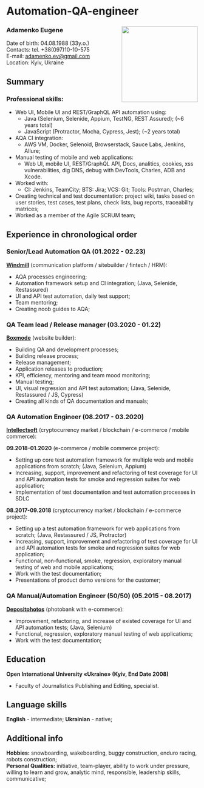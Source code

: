 # Automation-QA-engineer
### Adamenko Eugene <Image src="photo1.jpg" align="right" width="200" height="200">
Date of birth: 04.08.1988 (33y.o.)  
Contacts: tel. +38(097)10-10-575  
E-mail: adamenko.ev@gmail.com  
Location: Kyiv, Ukraine  

## Summary
### Professional skills: 
* Web UI, Mobile UI and REST/GraphQL API automation using: 
  * Java (Selenium, Selenide, Appium, TestNG, REST Assured); (~6 years total)
  * JavaScript (Protractor, Mocha, Cypress, Jest); (~2 years total)
* AQA CI integration: 
  * AWS VM, Docker, Selenoid, Browserstack, Sauce Labs, Jenkins, Allure;
* Manual testing of mobile and web applications:
  * Web UI, mobile UI, REST/GraphQL API, Docs, analitics, cookies, xss vulnerabilities, dig DNS, debug with DevTools, Charles, ADB and Xcode.
* Worked with:
  * CI: Jenkins, TeamCity;  BTS: Jira;  VCS: Git;  Tools: Postman, Charles;
* Creating technical and test documentation: project wiki, tasks based on user stories, test cases, test plans, check lists, bug reports, traceability matrices;
* Worked as a member of the Agile SCRUM team;

## Experience in chronological order
### Senior/Lead Automation QA (01.2022 - 02.23)  
[**Windmill**](https://www.windmill.digital/) (communication platform / sitebuilder / fintech / HRM):
  * AQA processes engineering;
  * Automation framework setup and CI integration; (Java, Selenide, Restassured)
  * UI and API test automation, daily test support;
  * Team mentoring;
  * Creating noob guides to AQA;

### QA Team lead / Release manager (03.2020 - 01.22)  
[**Boxmode**](https://boxmode.com) (website builder):
  * Building QA and development processes;
  * Building release process;
  * Release management;
  * Application releases to production;
  * KPI, efficiency, mentoring and team mood monitoring;
  * Manual testing;
  * UI, visual regression and API test automation; (Java, Selenide, Restassured / JS, Cypress)
  * Creating all kinds of QA documentation and manuals;

### QA Automation Engineer (08.2017 - 03.2020)
[**Intellectsoft**](https://www.intellectsoft.net/) (cryptocurrency market / blockchain / e-commerce / mobile commerce):

**09.2018-01.2020** (e-commerce / mobile commerce project):
  * Setting up core test automation framework for multiple web and mobile applications from scratch; (Java, Selenium, Appium)
  * Increasing, support, improvement and refactoring of test coverage for UI and API automation tests for smoke and regression suites for web application;
  * Implementation of test documentation and test automation processes in SDLC

**08.2017-09.2018** (cryptocurrency market / blockchain / e-commerce project):
  * Setting up a test automation framework for web applications from scratch; (Java, Restassured / JS, Protractor)
  * Increasing, support, improvement and refactoring of test coverage for UI and API automation tests for smoke and regression suites for web application;
  * Functional, non-functional, smoke, regression, exploratory manual testing of web and mobile applications;
  * Work with the test documentation;
  * Presentations of product demo versions for the customer;

### QA Manual/Automation Engineer (50/50) (05.2015 - 08.2017)  
[**Depositphotos**](https://depositphotos.com/) (photobank with e-commerce):
  * Improvement, refactoring, and increase of existed coverage for UI and API automation tests; (Java, Selenium)
  * Functional, regression, exploratory manual testing of web applications;
  * Work with the test documentation;

## Education
**Open International University «Ukraine» (Kyiv, End Date 2008)**
* Faculty of Journalistics Publishing and Editing, specialist.

## Language skills
**English** - intermediate;
**Ukrainian** - native;

## Additional info
**Hobbies:** snowboarding, wakeboarding, buggy construction, enduro racing, robots construction;  
**Personal Qualities:** initiative, team-player, ability to work under pressure, willing to learn and grow, analytic mind, responsible, leadership skills, communicative;
